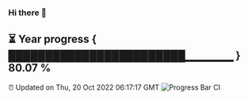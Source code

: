 ### Hi there 👋
⏳ Year progress { ████████████████████████▁▁▁▁▁▁ } 80.07 %
---
⏰ Updated on Thu, 20 Oct 2022 06:17:17 GMT
![Progress Bar CI](https://github.com/Moyi321/Moyi321/workflows/Progress%20Bar%20CI/badge.svg)
